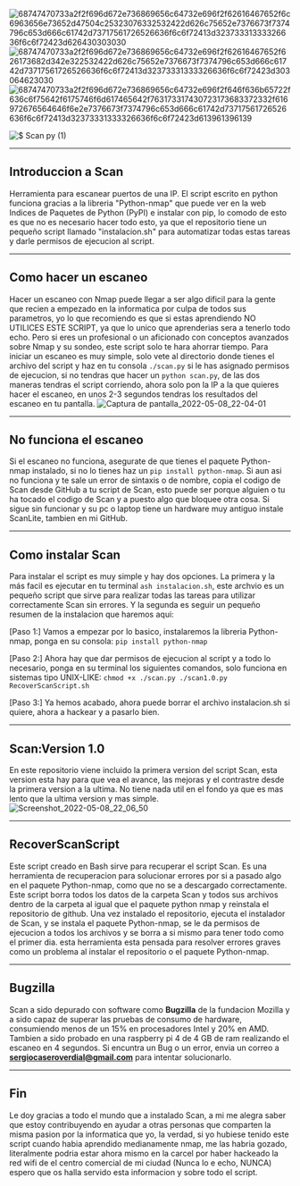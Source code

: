 ![68747470733a2f2f696d672e736869656c64732e696f2f62616467652f6c6963656e73652d47504c25323076332532422d626c75652e7376673f7374796c653d666c61742d73717561726526636f6c6f72413d32373331333326636f6c6f72423d626430303030](https://user-images.githubusercontent.com/96842235/171992050-b7b0c6f9-e271-4bad-a1fd-9f21f14f36b8.svg) ![68747470733a2f2f696d672e736869656c64732e696f2f62616467652f626173682d342e322532422d626c75652e7376673f7374796c653d666c61742d73717561726526636f6c6f72413d32373331333326636f6c6f72423d303064623030](https://user-images.githubusercontent.com/96842235/171992186-718343e4-ef4f-4d22-8124-2ccb4fe27e2e.svg) ![68747470733a2f2f696d672e736869656c64732e696f2f646f636b65722f636c6f75642f6175746f6d617465642f763173317430723173683372332f616972676564646f6e2e7376673f7374796c653d666c61742d73717561726526636f6c6f72413d32373331333326636f6c6f72423d613961396139](https://user-images.githubusercontent.com/96842235/171992192-c2f13808-034a-4ccc-ab7e-b0f9083e66fa.svg)


![$  Scan py (1)](https://user-images.githubusercontent.com/96842235/171235719-1050cbde-b60f-4aa4-a41b-4a68455909dc.png)

---------------------------------------------------------------------------------------------------------------------------------------------------------

## Introduccion a Scan
Herramienta para escanear puertos de una IP. El script escrito en python funciona gracias a la libreria "Python-nmap" que puede ver en la web Indices de Paquetes de Python (PyPI) e instalar con pip, lo comodo de esto es que no es necesario hacer todo esto, ya que el repositorio tiene un pequeño script llamado "instalacion.sh" para automatizar todas estas tareas y darle permisos de ejecucion al script.

---------------------------------------------------------------------------------------------------------------------------------------------------------

## Como hacer un escaneo
Hacer un escaneo con Nmap puede llegar a ser algo dificil para la gente que recien a empezado en la informatica por culpa de todos sus parametros, yo lo que recomiendo es que si estas aprendiendo NO UTILICES ESTE SCRIPT, ya que lo unico que aprenderias sera a tenerlo todo echo. Pero si eres un profesional o un aficionado con conceptos avanzados sobre Nmap y su sondeo, este script solo te hara ahorrar tiempo. Para iniciar un escaneo es muy simple, solo vete al directorio donde tienes el archivo del script y haz en tu consola ```./scan.py``` si le has asignado permisos de ejecucion, si no tendras que hacer un ```python scan.py```, de las dos maneras tendras el script corriendo, ahora solo pon la IP a la que quieres hacer el escaneo, en unos 2-3 segundos tendras los resultados del escaneo en tu pantalla.
![Captura de pantalla_2022-05-08_22-04-01](https://user-images.githubusercontent.com/96842235/167313797-12f5d574-fc3d-4f9b-85e2-3de28296440d.png)

---------------------------------------------------------------------------------------------------------------------------------------------------------

## No funciona el escaneo
Si el escaneo no funciona, asegurate de que tienes el paquete Python-nmap instalado, si no lo tienes haz un ```pip install python-nmap```.
Si aun asi no funciona y te sale un error de sintaxis o de nombre, copia el codigo de Scan desde GitHub a tu script de Scan, esto puede ser porque alguien o tu ha tocado el codigo de Scan y a puesto algo que bloquee otra cosa.
Si sigue sin funcionar y su pc o laptop tiene un hardware muy antiguo instale ScanLite, tambien en mi GitHub.

---------------------------------------------------------------------------------------------------------------------------------------------------------

## Como instalar Scan
Para instalar el script es muy simple y hay dos opciones. La primera y la más facil es ejecutar en tu terminal ```ash instalacion.sh```, este archvio es un pequeño script que sirve para realizar todas las tareas para utilizar correctamente Scan sin errores. Y la segunda es seguir un pequeño resumen de la instalacion que haremos aqui:

[Paso 1:] Vamos a empezar por lo basico, instalaremos la libreria Python-nmap, ponga en su consola: ```pip install python-nmap```

[Paso 2:] Ahora hay que dar permisos de ejecucion al script y a todo lo necesario, ponga en su terminal los siguientes comandos, solo funciona en sistemas tipo UNIX-LIKE: ```chmod +x ./scan.py ./scan1.0.py RecoverScanScript.sh```

[Paso 3:] Ya hemos acabado, ahora puede borrar el archivo instalacion.sh si quiere, ahora a hackear y a pasarlo bien.

---------------------------------------------------------------------------------------------------------------------------------------------------------

## Scan:Version 1.0
En este repositorio viene incluido la primera version del script Scan, esta version esta hay para que vea el avance, las mejoras y el contrastre desde la primera version a la ultima. No tiene nada util en el fondo ya que es mas lento que la ultima version y mas simple.
![Screenshot_2022-05-08_22_06_50](https://user-images.githubusercontent.com/96842235/167313912-a427bd67-7291-485b-89b2-b244dcc247f3.png)

---------------------------------------------------------------------------------------------------------------------------------------------------------

## RecoverScanScript
Este script creado en Bash sirve para recuperar el script Scan. Es una herramienta de recuperacion para solucionar errores por si a pasado algo en el paquete Python-nmap, como que no se a descargado correctamente. Este script borra todos los datos de la carpeta Scan y todos sus archivos dentro de la carpeta al igual que el paquete python nmap y reinstala el repositorio de github. Una vez instalado el repositorio, ejecuta el instalador de Scan, y se instala el paquete Python-nmap, se le da permisos de ejecucion a todos los archivos y se borra a si mismo para tener todo como el primer dia. esta herramienta esta pensada para resolver errores graves como un problema al instalar el repositorio o el paquete Python-nmap.

---------------------------------------------------------------------------------------------------------------------------------------------------------

## Bugzilla
Scan a sido depurado con software como **Bugzilla** de la fundacion Mozilla y a sido capaz de superar las pruebas de consumo de hardware, consumiendo menos de un 15% en procesadores Intel y 20% en AMD. Tambien a sido probado en una raspberry pi 4 de 4 GB de ram realizando el escaneo en 4 segundos. Si encuntra un Bug o un error, envia un correo a **sergiocaseroverdial@gmail.com** para intentar solucionarlo.

---------------------------------------------------------------------------------------------------------------------------------------------------------

## Fin
Le doy gracias a todo el mundo que a instalado Scan, a mi me alegra saber que estoy contribuyendo en ayudar a otras personas que comparten la misma pasion por la informatica que yo, la verdad, si yo hubiese tenido este script cuando habia aprendido medianamente nmap, me las habria gozado, literalmente podria estar ahora mismo en la carcel por haber hackeado la red wifi de el centro comercial de mi ciudad (Nunca lo e echo, NUNCA) espero que os halla servido esta informacion y sobre todo el script.
